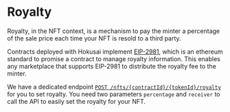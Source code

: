 # Royalty

Royalty, in the NFT context, is a mechanism to pay the minter a percentage of the sale price each time your NFT is resold to a third party. 

Contracts deployed with Hokusai implement [EIP-2981](https://eips.ethereum.org/EIPS/eip-2981), which is an ethereum standard to promise a contract to manage royalty information. This enables any marketplace that supports EIP-2981 to distribute the royalty fee to the minter.

We have a dedicated endpoint [`POST /nfts/{contractId}/{tokenId}/royalty`](../../reference/swagger-v1.yaml#set-royalty-to-the-NFT) for you to set royalty. You need two parameters `percentage` and `receiver` to call the API to easily set the royalty for your NFT.
